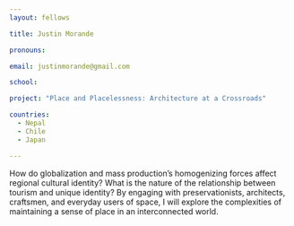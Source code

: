 ```yaml
---
layout: fellows

title: Justin Morande

pronouns: 

email: justinmorande@gmail.com

school: 

project: "Place and Placelessness: Architecture at a Crossroads"

countries:
  - Nepal
  - Chile
  - Japan

---
```


How do globalization and mass production’s homogenizing forces affect regional cultural identity? What is the nature of the relationship between tourism and unique identity? By engaging with preservationists, architects, craftsmen, and everyday users of space, I will explore the complexities of maintaining a sense of place in an interconnected world.